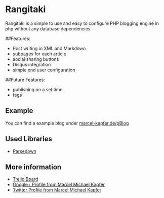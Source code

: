 # Rangitaki

Rangitaki is a simple to use and easy to configure PHP blogging engine in php without any database dependencies. 

##Features:

 - Post writing in XML and Markdown
 - subpages for each article
 - social sharing buttons 
 - Disqus integration 
 - simple end user configuration 

##Future Features:

 - publishing on a set time
 - tags

## Example
You can find a example blog under [marcel-kapfer.de/pBlog](http://marcel-kapfer.de/pBlog)

## Used Libraries
 - [Parsedown](http://parsedown.org)
 
## More information
 - [Trello Board](https://trello.com/b/7qb5I6EQ/blog-engine)
 - [Google+ Profile from Marcel Michael Kapfer](plus.google.com/+MarcelMichaelKapfer)
 - [Twitter Profile from Marcel Michael Kapfer](twitter.com/MarcelKapfer)
